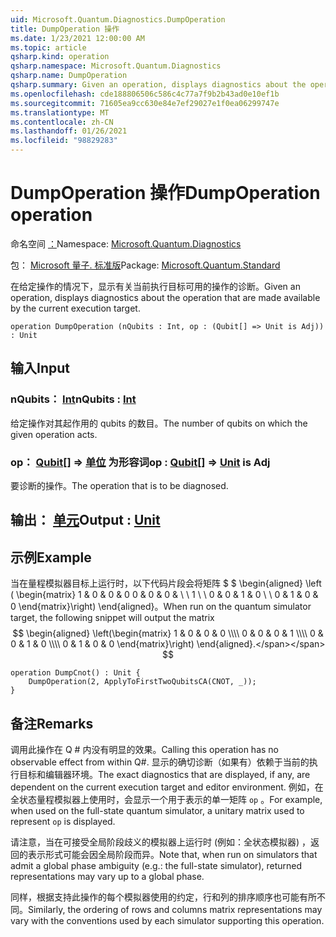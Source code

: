 ```yaml
---
uid: Microsoft.Quantum.Diagnostics.DumpOperation
title: DumpOperation 操作
ms.date: 1/23/2021 12:00:00 AM
ms.topic: article
qsharp.kind: operation
qsharp.namespace: Microsoft.Quantum.Diagnostics
qsharp.name: DumpOperation
qsharp.summary: Given an operation, displays diagnostics about the operation that are made available by the current execution target.
ms.openlocfilehash: cde188806506c586c4c77a7f9b2b43ad0e10ef1b
ms.sourcegitcommit: 71605ea9cc630e84e7ef29027e1f0ea06299747e
ms.translationtype: MT
ms.contentlocale: zh-CN
ms.lasthandoff: 01/26/2021
ms.locfileid: "98829283"
---
```

# <a name="dumpoperation-operation"></a><span data-ttu-id="01c90-102">DumpOperation 操作</span><span class="sxs-lookup"><span data-stu-id="01c90-102">DumpOperation operation</span></span>

<span data-ttu-id="01c90-103">命名空间 [：](xref:Microsoft.Quantum.Diagnostics)</span><span class="sxs-lookup"><span data-stu-id="01c90-103">Namespace: [Microsoft.Quantum.Diagnostics](xref:Microsoft.Quantum.Diagnostics)</span></span>

<span data-ttu-id="01c90-104">包： [Microsoft 量子. 标准版](https://nuget.org/packages/Microsoft.Quantum.Standard)</span><span class="sxs-lookup"><span data-stu-id="01c90-104">Package: [Microsoft.Quantum.Standard](https://nuget.org/packages/Microsoft.Quantum.Standard)</span></span>


<span data-ttu-id="01c90-105">在给定操作的情况下，显示有关当前执行目标可用的操作的诊断。</span><span class="sxs-lookup"><span data-stu-id="01c90-105">Given an operation, displays diagnostics about the operation that are made available by the current execution target.</span></span>

```qsharp
operation DumpOperation (nQubits : Int, op : (Qubit[] => Unit is Adj)) : Unit
```


## <a name="input"></a><span data-ttu-id="01c90-106">输入</span><span class="sxs-lookup"><span data-stu-id="01c90-106">Input</span></span>

### <a name="nqubits--int"></a><span data-ttu-id="01c90-107">nQubits： [Int](xref:microsoft.quantum.lang-ref.int)</span><span class="sxs-lookup"><span data-stu-id="01c90-107">nQubits : [Int](xref:microsoft.quantum.lang-ref.int)</span></span>

<span data-ttu-id="01c90-108">给定操作对其起作用的 qubits 的数目。</span><span class="sxs-lookup"><span data-stu-id="01c90-108">The number of qubits on which the given operation acts.</span></span>


### <a name="op--qubit--unit--is-adj"></a><span data-ttu-id="01c90-109">op： [Qubit](xref:microsoft.quantum.lang-ref.qubit)[] => [单位](xref:microsoft.quantum.lang-ref.unit)  为形容词</span><span class="sxs-lookup"><span data-stu-id="01c90-109">op : [Qubit](xref:microsoft.quantum.lang-ref.qubit)[] => [Unit](xref:microsoft.quantum.lang-ref.unit)  is Adj</span></span>

<span data-ttu-id="01c90-110">要诊断的操作。</span><span class="sxs-lookup"><span data-stu-id="01c90-110">The operation that is to be diagnosed.</span></span>



## <a name="output--unit"></a><span data-ttu-id="01c90-111">输出： [单元](xref:microsoft.quantum.lang-ref.unit)</span><span class="sxs-lookup"><span data-stu-id="01c90-111">Output : [Unit](xref:microsoft.quantum.lang-ref.unit)</span></span>



## <a name="example"></a><span data-ttu-id="01c90-112">示例</span><span class="sxs-lookup"><span data-stu-id="01c90-112">Example</span></span>

<span data-ttu-id="01c90-113">当在量程模拟器目标上运行时，以下代码片段会将矩阵 $ $ \begin{aligned} \left ( \begin{matrix} 1 & 0 & 0 & 0 0 & 0 & 0 & \\ \\ 1 \\ \\ 0 & 0 & 1 & 0 \\ \\ 0 & 1 & 0 & 0 \end{matrix}\right) \end{aligned}。</span><span class="sxs-lookup"><span data-stu-id="01c90-113">When run on the quantum simulator target, the following snippet will output the matrix $$ \begin{aligned} \left(\begin{matrix} 1 & 0 & 0 & 0 \\\\ 0 & 0 & 0 & 1 \\\\ 0 & 0 & 1 & 0 \\\\ 0 & 1 & 0 & 0 \end{matrix}\right) \end{aligned}.</span></span>
$$

```qsharp
operation DumpCnot() : Unit {
    DumpOperation(2, ApplyToFirstTwoQubitsCA(CNOT, _));
}
```

## <a name="remarks"></a><span data-ttu-id="01c90-114">备注</span><span class="sxs-lookup"><span data-stu-id="01c90-114">Remarks</span></span>

<span data-ttu-id="01c90-115">调用此操作在 Q # 内没有明显的效果。</span><span class="sxs-lookup"><span data-stu-id="01c90-115">Calling this operation has no observable effect from within Q#.</span></span> <span data-ttu-id="01c90-116">显示的确切诊断（如果有）依赖于当前的执行目标和编辑器环境。</span><span class="sxs-lookup"><span data-stu-id="01c90-116">The exact diagnostics that are displayed, if any, are dependent on the current execution target and editor environment.</span></span>
<span data-ttu-id="01c90-117">例如，在全状态量程模拟器上使用时，会显示一个用于表示的单一矩阵 `op` 。</span><span class="sxs-lookup"><span data-stu-id="01c90-117">For example, when used on the full-state quantum simulator, a unitary matrix used to represent `op` is displayed.</span></span>

<span data-ttu-id="01c90-118">请注意，当在可接受全局阶段歧义的模拟器上运行时 (例如：全状态模拟器) ，返回的表示形式可能会因全局阶段而异。</span><span class="sxs-lookup"><span data-stu-id="01c90-118">Note that, when run on simulators that admit a global phase ambiguity (e.g.: the full-state simulator), returned representations may vary up to a global phase.</span></span>

<span data-ttu-id="01c90-119">同样，根据支持此操作的每个模拟器使用的约定，行和列的排序顺序也可能有所不同。</span><span class="sxs-lookup"><span data-stu-id="01c90-119">Similarly, the ordering of rows and columns matrix representations may vary with the conventions used by each simulator supporting this operation.</span></span>